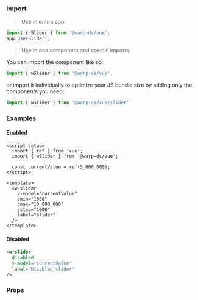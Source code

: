 ### Import

> Use in entire app

```js
import { Slider } from '@warp-ds/vue';
app.use(Slider);
```

> Use in one component and special imports

You can import the component like so:
```js
import { wSlider } from '@warp-ds/vue';
```

or import it individually to optimize your JS bundle size by adding only the components you need:
```js
import { wSlider } from '@warp-ds/vue/slider'

```

### Examples

#### Enabled
```vue
<script setup>
  import { ref } from 'vue';
  import { wSlider } from '@warp-ds/vue';

  const currentValue = ref(5_000_000);
</script>

<template>
  <w-slider
    v-model="currentValue"
    :min="1000"
    :max="10_000_000"
    :step="1000"
    label="slider"
  />
</template>
```

#### Disabled
```html
<w-slider
  disabled
  v-model="currentValue"
  label="Disabled slider"
/>
```

### Props

<api-table type="vue" component="Slider" />